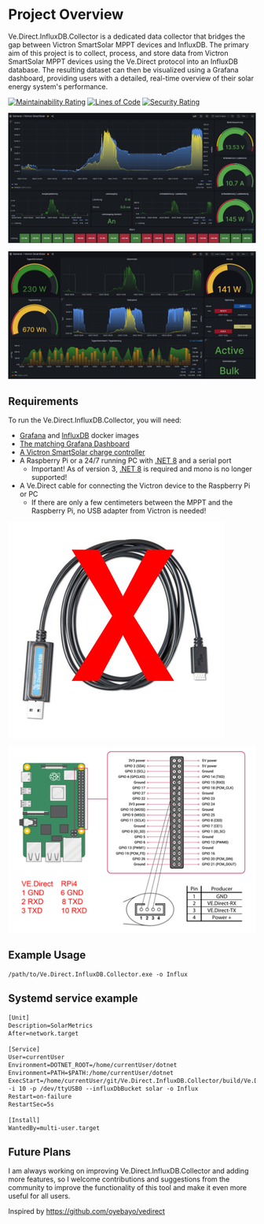 # Project Overview

Ve.Direct.InfluxDB.Collector is a dedicated data collector that bridges the gap between Victron SmartSolar MPPT devices and InfluxDB. The primary aim of this project is to collect, process, and store data from Victron SmartSolar MPPT devices using the Ve.Direct protocol into an InfluxDB database. The resulting dataset can then be visualized using a Grafana dashboard, providing users with a detailed, real-time overview of their solar energy system's performance.

[![Maintainability Rating](https://sonarcloud.io/api/project_badges/measure?project=DocBrown101_Ve.Direct.InfluxDB.Collector&metric=sqale_rating)](https://sonarcloud.io/dashboard?id=DocBrown101_Ve.Direct.InfluxDB.Collector)
[![Lines of Code](https://sonarcloud.io/api/project_badges/measure?project=DocBrown101_Ve.Direct.InfluxDB.Collector&metric=ncloc)](https://sonarcloud.io/dashboard?id=DocBrown101_Ve.Direct.InfluxDB.Collector)
[![Security Rating](https://sonarcloud.io/api/project_badges/measure?project=DocBrown101_Ve.Direct.InfluxDB.Collector&metric=security_rating)](https://sonarcloud.io/dashboard?id=DocBrown101_Ve.Direct.InfluxDB.Collector)

![Preview](https://github.com/DocBrown101/Ve.Direct.InfluxDB.Collector/blob/main/docs/image1.jpg)

![Preview](https://github.com/DocBrown101/Ve.Direct.InfluxDB.Collector/blob/main/docs/image2.jpg)

## Requirements

To run the Ve.Direct.InfluxDB.Collector, you will need:

- [Grafana](https://hub.docker.com/r/grafana/grafana/tags?page=1&ordering=last_updated) and [InfluxDB](https://hub.docker.com/_/influxdb/tags?page=1&name=2) docker images
- [The matching Grafana Dashboard](https://grafana.com/grafana/dashboards/14597)
- [A Victron SmartSolar charge controller](https://www.victronenergy.com/solar-charge-controllers)
- A Raspberry Pi or a 24/7 running PC with [.NET 8](https://dotnet.microsoft.com/en-us/download/dotnet/8.0) and a serial port
  - Important! As of version 3, [.NET 8](https://dotnet.microsoft.com/en-us/download/dotnet/8.0) is required and mono is no longer supported!
- A Ve.Direct cable for connecting the Victron device to the Raspberry Pi or PC
  - If there are only a few centimeters between the MPPT and the Raspberry Pi, no USB adapter from Victron is needed!

![Preview](https://github.com/DocBrown101/Ve.Direct.InfluxDB.Collector/blob/main/docs/No-VEDirect-USB.jpg)

![Preview](https://github.com/DocBrown101/Ve.Direct.InfluxDB.Collector/blob/main/docs/Connect-VEDirect-To-RPi.jpg)

## Example Usage

```
/path/to/Ve.Direct.InfluxDB.Collector.exe -o Influx
```

## Systemd service example

```
[Unit]
Description=SolarMetrics
After=network.target

[Service]
User=currentUser
Environment=DOTNET_ROOT=/home/currentUser/dotnet
Environment=PATH=$PATH:/home/currentUser/dotnet
ExecStart=/home/currentUser/git/Ve.Direct.InfluxDB.Collector/build/Ve.Direct.InfluxDB.Collector -i 10 -p /dev/ttyUSB0 --influxDbBucket solar -o Influx
Restart=on-failure
RestartSec=5s

[Install]
WantedBy=multi-user.target
```

## Future Plans

I am always working on improving Ve.Direct.InfluxDB.Collector and adding more features, so I welcome contributions and suggestions from the community to improve the functionality of this tool and make it even more useful for all users.

Inspired by https://github.com/oyebayo/vedirect

